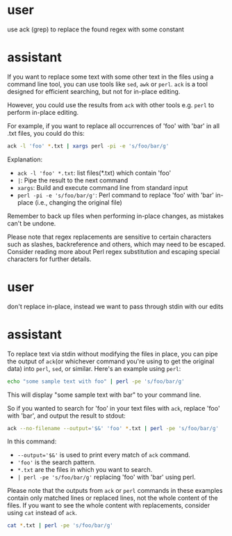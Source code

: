 # user

use ack (grep) to replace the found regex with some constant


# assistant

If you want to replace some text with some other text in the files using a command line tool, you can use tools like `sed`, `awk` or `perl`. `ack` is a tool designed for efficient searching, but not for in-place editing.

However, you could use the results from `ack` with other tools e.g. `perl` to perform in-place editing.

For example, if you want to replace all occurrences of 'foo' with 'bar' in all .txt files, you could do this:

```bash
ack -l 'foo' *.txt | xargs perl -pi -e 's/foo/bar/g'
```

Explanation:

- `ack -l 'foo' *.txt`: list files(*.txt) which contain 'foo'
- `|`: Pipe the result to the next command
- `xargs`: Build and execute command line from standard input
- `perl -pi -e 's/foo/bar/g'`: Perl command to replace 'foo' with 'bar' in-place (i.e., changing the original file)

Remember to back up files when performing in-place changes, as mistakes can't be undone.

Please note that regex replacements are sensitive to certain characters such as slashes, backreference and others, which may need to be escaped. Consider reading more about Perl regex substitution and escaping special characters for further details.


# user

don't replace in-place, instead we want to pass through stdin with our edits


# assistant

To replace text via stdin without modifying the files in place, you can pipe the output of `ack`(or whichever command you're using to get the original data) into `perl`, `sed`, or similar. Here's an example using `perl`:

```bash
echo "some sample text with foo" | perl -pe 's/foo/bar/g'
```

This will display "some sample text with bar" to your command line.

So if you wanted to search for 'foo' in your text files with `ack`, replace 'foo' with 'bar', and output the result to stdout:

```bash
ack --no-filename --output='$&' 'foo' *.txt | perl -pe 's/foo/bar/g'
```

In this command:

- `--output='$&'` is used to print every match of `ack` command.
- `'foo'` is the search pattern.
- `*.txt` are the files in which you want to search.
- `| perl -pe 's/foo/bar/g'` replacing 'foo' with 'bar' using perl.

Please note that the outputs from `ack` or `perl` commands in these examples contain only matched lines or replaced lines, not the whole content of the files. If you want to see the whole content with replacements, consider using `cat` instead of `ack`.

```bash
cat *.txt | perl -pe 's/foo/bar/g'
```


